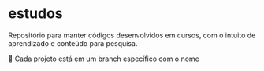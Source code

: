 # estudos
Repositório para manter códigos desenvolvidos em cursos, com o intuito de aprendizado e conteúdo para pesquisa.

:small_blue_diamond: Cada projeto está em um branch específico com o nome


